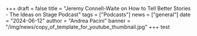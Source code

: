+++
draft = false
title = "Jeremy Connell-Waite on How to Tell Better Stories - The Ideas on Stage Podcast"
tags = ["Podcasts"]
news = ["general"]
date = "2024-06-12"
author = "Andrea Pacini"
banner = "/img/news/copy_of_template_for_youtube_thumbnail.jpg"
+++
test
